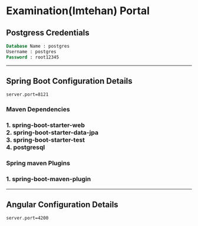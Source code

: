# Examination(Imtehan) Portal
## Postgress Credentials
```sql
Database Name : postgres
Username : postgres
Password : root12345
```
<hr>

## Spring Boot Configuration Details
``server.port=8121``
<h3>Maven Dependencies<h3>
1. spring-boot-starter-web<br>
2. spring-boot-starter-data-jpa<br>
3. spring-boot-starter-test<br>
4. postgresql

<h3>Spring maven Plugins<h3>
1. spring-boot-maven-plugin


<hr>

## Angular Configuration Details
```server.port=4200```
